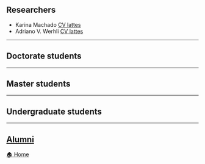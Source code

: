 ## Researchers
* Karina Machado    [CV lattes](http://lattes.cnpq.br/3528633359332021)
* Adriano V. Werhli [CV lattes](http://lattes.cnpq.br/4393367734853964)

---

## Doctorate students

---

## Master students

---

## Undergraduate students

---

## [Alumni](alumni.md)



[🏠 Home](index.md)
